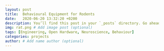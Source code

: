 ```yaml
---
layout: post
title:  Behavioural Equipment for Rodents
date:   2020-06-20 13:32:20 +0200
description: You’ll find this post in your `_posts` directory. Go ahead and edit it and re-build the site to see your changes. # Add post description (optional)
img: rat.png # Add image post (optional)
tags: [Engineering, Open Hardware, Neuroscience, Behaviour]
categories: projects
author: # Add name author (optional)
---
```




